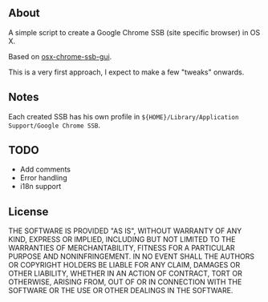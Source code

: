 
## About

A simple script to create a Google Chrome SSB (site specific browser) in OS X.

Based on [osx-chrome-ssb-gui](https://github.com/dmarmor/osx-chrome-ssb-gui).

This is a very first approach, I expect to make a few "tweaks" onwards.

## Notes

Each created SSB has his own profile in `${HOME}/Library/Application Support/Google Chrome SSB`.

## TODO

* Add comments
* Error handling
* i18n support

## License

THE SOFTWARE IS PROVIDED "AS IS", WITHOUT WARRANTY OF ANY KIND, EXPRESS OR
IMPLIED, INCLUDING BUT NOT LIMITED TO THE WARRANTIES OF MERCHANTABILITY,
FITNESS FOR A PARTICULAR PURPOSE AND NONINFRINGEMENT. IN NO EVENT SHALL THE
AUTHORS OR COPYRIGHT HOLDERS BE LIABLE FOR ANY CLAIM, DAMAGES OR OTHER
LIABILITY, WHETHER IN AN ACTION OF CONTRACT, TORT OR OTHERWISE, ARISING FROM,
OUT OF OR IN CONNECTION WITH THE SOFTWARE OR THE USE OR OTHER DEALINGS IN THE
SOFTWARE.

